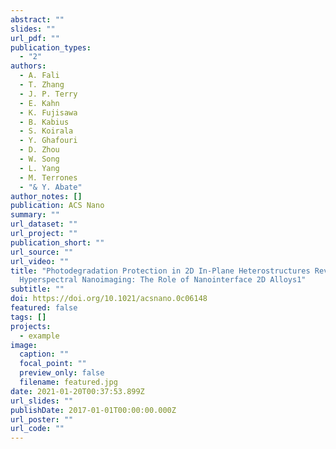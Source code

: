 ```yaml
---
abstract: ""
slides: ""
url_pdf: ""
publication_types:
  - "2"
authors:
  - A. Fali
  - T. Zhang
  - J. P. Terry
  - E. Kahn
  - K. Fujisawa
  - B. Kabius
  - S. Koirala
  - Y. Ghafouri
  - D. Zhou
  - W. Song
  - L. Yang
  - M. Terrones
  - "& Y. Abate"
author_notes: []
publication: ACS Nano
summary: ""
url_dataset: ""
url_project: ""
publication_short: ""
url_source: ""
url_video: ""
title: "Photodegradation Protection in 2D In-Plane Heterostructures Revealed by
  Hyperspectral Nanoimaging: The Role of Nanointerface 2D Alloys1"
subtitle: ""
doi: https://doi.org/10.1021/acsnano.0c06148
featured: false
tags: []
projects:
  - example
image:
  caption: ""
  focal_point: ""
  preview_only: false
  filename: featured.jpg
date: 2021-01-20T00:37:53.899Z
url_slides: ""
publishDate: 2017-01-01T00:00:00.000Z
url_poster: ""
url_code: ""
---
```

